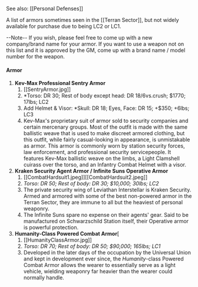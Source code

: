 See also: [[Personal Defenses]]

A list of armors sometimes seen in the [[Terran Sector]], but not widely available for purchase due to being LC2 or LC1.

--Note--
If you wish, please feel free to come up with a new company/brand name for your armor. If you want to use a weapon not on this list and it is approved by the GM, come up with a brand name / model number for the weapon.
#### Armor
1. **Kev-Max Professional Sentry Armor**
	1. [[SentryArmor.jpg]]
	2. *Torso: DR 30; Rest of body except head: DR 18/6vs.crush; $1770; 17lbs; LC2
	3. Add Helmet & Visor: *Skull: DR 18; Eyes, Face: DR 15; +$350; +6lbs; LC3
	4. Kev-Max's proprietary suit of armor sold to security companies and certain mercenary groups. Most of the outfit is made with the same ballistic weave that is used to make discreet armored clothing, but this outfit, while fairly casual-looking in appearance, is unmistakable as armor. This armor is commonly worn by station security forces, law enforcement, and professional security servicepeople. It features Kev-Max ballistic weave on the limbs, a Light Clamshell cuirass over the torso, and an Infantry Combat Helmet with a visor.
3. **Kraken Security Agent Armor / Infinite Suns Operative Armor** 
	1. [[CombatHardsuit1.jpeg]][[CombatHardsuit2.jpeg]]
	2. *Torso: DR 50; Rest of body: DR 30; $10,000; 30lbs; LC2*
	3. The private security wing of Leviathan Interstellar is Kraken Security. Armed and armored with some of the best non-powered armor in the Terran Sector, they are immune to all but the heaviest of personal weaponry.
	4. The Infinite Suns spare no expense on their agents' gear. Said to be manufactured on Schwarzschild Station itself, their Operative armor is powerful protection. 
4. **Humanity-Class Powered Combat Armor**[
	1. [[HumanityClassArmor.jpg]]
	2. *Torso: DR 70; Rest of body: DR 50; $90,000; 165lbs; LC1*
	3. Developed in the later days of the occupation by the Universal Union and kept in development ever since, the *Humanity*-class Powered Combat Armor allows the wearer to essentially serve as a light vehicle, wielding weaponry far heavier than the wearer could normally handle.